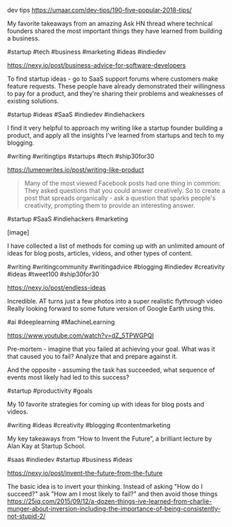 dev tips
https://umaar.com/dev-tips/190-five-popular-2018-tips/

My favorite takeaways from an amazing Ask HN thread where technical founders shared the most important things they have learned from building a business.

#startup #tech #business #marketing #ideas #indiedev 

https://nexy.io/post/business-advice-for-software-developers


To find startup ideas - go to SaaS support forums where customers make feature requests. These people have already demonstrated their willingness to pay for a product, and they're sharing their problems and weaknesses of existing solutions.

#startup #ideas #SaaS #indiedev #indiehackers


I find it very helpful to approach my writing like a startup founder building a product, and apply all the insights I've learned from startups and tech to my blogging.

#writing #writingtips #startups #tech #ship30for30

https://lumenwrites.io/post/writing-like-product


> Many of the most viewed Facebook posts had one thing in common: They asked questions that you could answer creatively. So to create a post that spreads organically - ask a question that sparks people's creativity, prompting them to provide an interesting answer.

#startup #SaaS #indiehackers #marketing 

[image]


I have collected a list of methods for coming up with an unlimited amount of ideas for blog posts, articles, videos, and other types of content.

#writing #writingcommunity #writingadvice #blogging #indiedev #creativity #ideas #tweet100 #ship30for30 

https://nexy.io/post/endless-ideas



Incredible. AT turns just a few photos into a super realistic flythrough video Really looking forward to some future version of Google Earth using this.

#ai #deeplearning #MachineLearning

https://www.youtube.com/watch?v=dZ_5TPWGPQI



Pre-mortem - imagine that you failed at achieving your goal. What was it that caused you to fail? Analyze that and prepare against it.

And the opposite - assuming the task has succeeded, what sequence of events most likely had led to this success? 

#startup #productivity #goals 



My 10 favorite strategies for coming up with ideas for blog posts and videos.

#writing #ideas #creativity #blogging #contentmarketing


My key takeaways from “How to Invent the Future”, a brilliant lecture by Alan Kay at Startup School.

#saas #indiedev #startup #business #ideas 

https://nexy.io/post/invent-the-future-from-the-future


 The basic idea is to invert your thinking. Instead of asking "How do I succeed?" ask "How am I most likely to fail?" and then avoid those things
 https://25iq.com/2015/09/12/a-dozen-things-ive-learned-from-charlie-munger-about-inversion-including-the-importance-of-being-consistently-not-stupid-2/